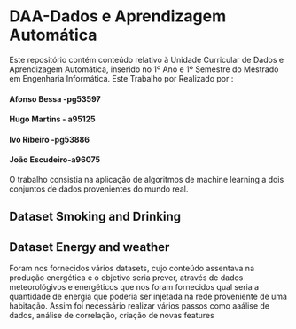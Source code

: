 # DAA-Dados e Aprendizagem Automática
Este repositório contém conteúdo relativo à Unidade Curricular de Dados e Aprendizagem Automática, inserido no 1º Ano e 1º Semestre do Mestrado em Engenharia Informática.
Este Trabalho por Realizado por : 

#### Afonso Bessa -pg53597
#### Hugo Martins - a95125
#### Ivo Ribeiro -pg53886
#### João Escudeiro-a96075

O trabalho consistia na aplicação de algoritmos de machine learning a dois conjuntos de  dados provenientes do mundo real.

## Dataset Smoking and Drinking


## Dataset Energy and weather
Foram nos fornecidos vários datasets, cujo conteúdo assentava na produção energética e o objetivo seria prever, através de dados meteorológivos e energéticos que nos foram fornecidos qual seria a quantidade de energia que poderia ser injetada na rede proveniente de uma habitação.
Assim foi necessário realizar vários passos como aaálise de dados, análise de correlação, criação de novas features
